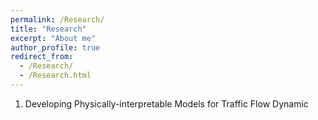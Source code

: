 ```yaml
---
permalink: /Research/
title: "Research"
excerpt: "About me"
author_profile: true
redirect_from: 
  - /Research/
  - /Research.html
---
```

1. Developing Physically-interpretable Models for Traffic Flow Dynamic 


